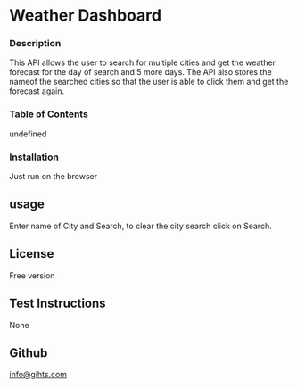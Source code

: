 # Weather Dashboard
 
### Description ###
This API allows the user to search for multiple cities and get the weather forecast for the day of search and 5 more days. The API also stores the nameof the searched cities so that the user is able to click them and get the forecast again.

### Table of Contents
undefined

### Installation ###

Just run on the browser

## usage ##

Enter name of City and Search, to clear the city search click on Search. 

## License ##

Free version

## Test Instructions
 None


## Github ##

info@gihts.com

